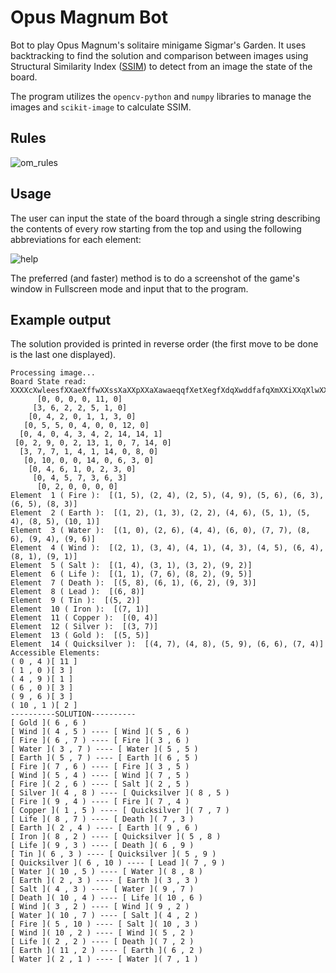 # Opus Magnum Bot
Bot to play Opus Magnum's solitaire minigame Sigmar's Garden. It uses backtracking to find the solution and comparison between images using Structural Similarity Index ([SSIM](https://en.wikipedia.org/wiki/Structural_similarity)) to detect from an image the state of the board.

The program utilizes the `opencv-python` and `numpy` libraries to manage the images and `scikit-image` to calculate SSIM. 
## Rules
![om_rules](https://user-images.githubusercontent.com/43313293/123773336-e44b4c00-d8cc-11eb-8a3f-1066120a7ba6.png)


## Usage
The user can input the state of the board through a single string describing the contents of every row starting from the top and using the following abbreviations for each element:

![help](https://user-images.githubusercontent.com/43313293/123773432-f331fe80-d8cc-11eb-9b2f-7cfb43395859.png)

The preferred (and faster) method is to do a screenshot of the game's window in Fullscreen mode and input that to the program. 

## Example output
The solution provided is printed in reverse order (the first move to be done is the last one displayed).

    Processing image...
    Board State read: XXXXcXwleesfXXaeXffwXXssXaXXpXXaXawaeqqfXetXegfXdqXwddfafqXmXXiXXqXlwXXalfXewXXasdwlwXeXXXX
          [0, 0, 0, 0, 11, 0]
         [3, 6, 2, 2, 5, 1, 0]
        [0, 4, 2, 0, 1, 1, 3, 0]
       [0, 5, 5, 0, 4, 0, 0, 12, 0]
      [0, 4, 0, 4, 3, 4, 2, 14, 14, 1]
     [0, 2, 9, 0, 2, 13, 1, 0, 7, 14, 0]
      [3, 7, 7, 1, 4, 1, 14, 0, 8, 0]
       [0, 10, 0, 0, 14, 0, 6, 3, 0]
        [0, 4, 6, 1, 0, 2, 3, 0]
         [0, 4, 5, 7, 3, 6, 3]
          [0, 2, 0, 0, 0, 0]
    Element  1 ( Fire ):  [(1, 5), (2, 4), (2, 5), (4, 9), (5, 6), (6, 3), (6, 5), (8, 3)]
    Element  2 ( Earth ):  [(1, 2), (1, 3), (2, 2), (4, 6), (5, 1), (5, 4), (8, 5), (10, 1)]
    Element  3 ( Water ):  [(1, 0), (2, 6), (4, 4), (6, 0), (7, 7), (8, 6), (9, 4), (9, 6)]
    Element  4 ( Wind ):  [(2, 1), (3, 4), (4, 1), (4, 3), (4, 5), (6, 4), (8, 1), (9, 1)]
    Element  5 ( Salt ):  [(1, 4), (3, 1), (3, 2), (9, 2)]
    Element  6 ( Life ):  [(1, 1), (7, 6), (8, 2), (9, 5)]
    Element  7 ( Death ):  [(5, 8), (6, 1), (6, 2), (9, 3)]
    Element  8 ( Lead ):  [(6, 8)]
    Element  9 ( Tin ):  [(5, 2)]
    Element  10 ( Iron ):  [(7, 1)]
    Element  11 ( Copper ):  [(0, 4)]
    Element  12 ( Silver ):  [(3, 7)]
    Element  13 ( Gold ):  [(5, 5)]
    Element  14 ( Quicksilver ):  [(4, 7), (4, 8), (5, 9), (6, 6), (7, 4)]
    Accessible Elements:
    ( 0 , 4 )[ 11 ]
    ( 1 , 0 )[ 3 ]
    ( 4 , 9 )[ 1 ]
    ( 6 , 0 )[ 3 ]
    ( 9 , 6 )[ 3 ]
    ( 10 , 1 )[ 2 ]
    ----------SOLUTION----------
    [ Gold ]( 6 , 6 )
    [ Wind ]( 4 , 5 ) ---- [ Wind ]( 5 , 6 )
    [ Fire ]( 6 , 7 ) ---- [ Fire ]( 3 , 6 )
    [ Water ]( 3 , 7 ) ---- [ Water ]( 5 , 5 )
    [ Earth ]( 5 , 7 ) ---- [ Earth ]( 6 , 5 )
    [ Fire ]( 7 , 6 ) ---- [ Fire ]( 3 , 5 )
    [ Wind ]( 5 , 4 ) ---- [ Wind ]( 7 , 5 )
    [ Fire ]( 2 , 6 ) ---- [ Salt ]( 2 , 5 )
    [ Silver ]( 4 , 8 ) ---- [ Quicksilver ]( 8 , 5 )
    [ Fire ]( 9 , 4 ) ---- [ Fire ]( 7 , 4 )
    [ Copper ]( 1 , 5 ) ---- [ Quicksilver ]( 7 , 7 )
    [ Life ]( 8 , 7 ) ---- [ Death ]( 7 , 3 )
    [ Earth ]( 2 , 4 ) ---- [ Earth ]( 9 , 6 )
    [ Iron ]( 8 , 2 ) ---- [ Quicksilver ]( 5 , 8 )
    [ Life ]( 9 , 3 ) ---- [ Death ]( 6 , 9 )
    [ Tin ]( 6 , 3 ) ---- [ Quicksilver ]( 5 , 9 )
    [ Quicksilver ]( 6 , 10 ) ---- [ Lead ]( 7 , 9 )
    [ Water ]( 10 , 5 ) ---- [ Water ]( 8 , 8 )
    [ Earth ]( 2 , 3 ) ---- [ Earth ]( 3 , 3 )
    [ Salt ]( 4 , 3 ) ---- [ Water ]( 9 , 7 )
    [ Death ]( 10 , 4 ) ---- [ Life ]( 10 , 6 )
    [ Wind ]( 3 , 2 ) ---- [ Wind ]( 9 , 2 )
    [ Water ]( 10 , 7 ) ---- [ Salt ]( 4 , 2 )
    [ Fire ]( 5 , 10 ) ---- [ Salt ]( 10 , 3 )
    [ Wind ]( 10 , 2 ) ---- [ Wind ]( 5 , 2 )
    [ Life ]( 2 , 2 ) ---- [ Death ]( 7 , 2 )
    [ Earth ]( 11 , 2 ) ---- [ Earth ]( 6 , 2 )
    [ Water ]( 2 , 1 ) ---- [ Water ]( 7 , 1 )
